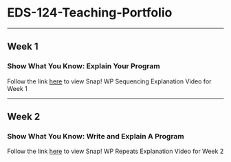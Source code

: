 # EDS-124-Teaching-Portfolio

---

## Week 1
### Show What You Know: Explain Your Program
Follow the link [here](https://youtu.be/jXCajgQFFn0) to view Snap! WP Sequencing Explanation Video for Week 1

---

## Week 2
### Show What You Know: Write and Explain A Program
Follow the link [here](https://youtu.be/OhYmIZc5DtQ) to view Snap! WP Repeats Explanation Video for Week 2

